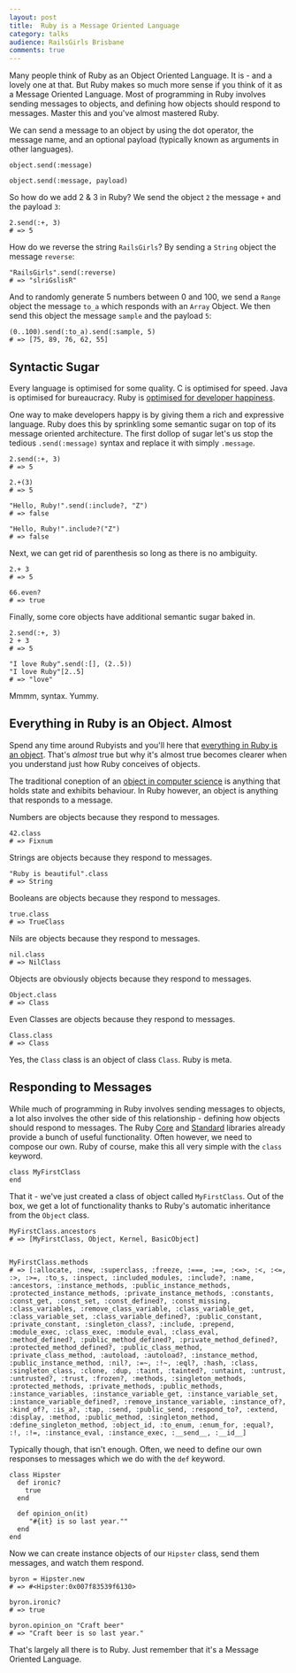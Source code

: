 ```yaml
---
layout: post
title:  Ruby is a Message Oriented Language
category: talks
audience: RailsGirls Brisbane
comments: true
---
```


Many people think of Ruby as an Object Oriented Language.  It is - and a lovely one at that.  But Ruby makes so much more sense if you think of it as a Message Oriented Language.  Most of programming in Ruby involves sending messages to objects, and defining how objects should respond to messages.  Master this and you've almost mastered Ruby.  

We can send a message to an object by using the dot operator, the message name, and an optional payload (typically known as arguments in other languages).


    object.send(:message)

    object.send(:message, payload)


So how do we add 2 & 3 in Ruby? We send the object `2` the message `+` and the payload `3`:

  
    2.send(:+, 3)
    # => 5


How do we reverse the string `RailsGirls`? By sending a `String` object the message `reverse`:


    "RailsGirls".send(:reverse)
    # => "slriGslisR"


And to randomly generate 5 numbers between 0 and 100, we send a `Range` object the message `to_a` which responds with an `Array` Object.  We then send this object the message `sample` and the payload `5`:


    (0..100).send(:to_a).send(:sample, 5)
    # => [75, 89, 76, 62, 55]


## Syntactic Sugar

Every language is optimised for some quality.  C is optimised for speed. Java is optimised for bureaucracy.  Ruby is [optimised for developer happiness](https://gettingreal.37signals.com/ch10_Optimize_for_Happiness.php).

One way to make developers happy is by giving them a rich and expressive language.  Ruby does this by sprinkling some semantic sugar on top of its message oriented architecture.  The first dollop of sugar let's us stop the tedious `.send(:message)` syntax and replace it with simply `.message`.


    2.send(:+, 3)
    # => 5

    2.+(3)
    # => 5  

    "Hello, Ruby!".send(:include?, "Z")
    # => false

    "Hello, Ruby!".include?("Z")
    # => false


Next, we can get rid of parenthesis so long as there is no ambiguity.


    2.+ 3
    # => 5  

    66.even?
    # => true


Finally, some core objects have additional semantic sugar baked in.


    2.send(:+, 3)
    2 + 3
    # => 5

    "I love Ruby".send(:[], (2..5))
    "I love Ruby"[2..5]
    # => "love"


Mmmm, syntax. Yummy.


## Everything in Ruby is an Object.  Almost

Spend any time around Rubyists and you'll here that [everything in Ruby is an object](http://stackoverflow.com/questions/3429553/is-everything-an-object-in-ruby).  That's _almost_ true but why it's almost true becomes clearer when you understand just how Ruby conceives of objects.  

The traditional coneption of an [object in computer science](https://en.wikipedia.org/wiki/Object_%28computer_science%29) is anything that holds state and exhibits behaviour.  In Ruby however, an object is anything that responds to a message.  

Numbers are objects because they respond to messages.


    42.class
    # => Fixnum


Strings are objects because they respond to messages.


    "Ruby is beautiful".class
    # => String


Booleans are objects because they respond to messages.


    true.class
    # => TrueClass


Nils are objects because they respond to messages.


    nil.class
    # => NilClass


Objects are obviously objects because they respond to messages.


    Object.class
    # => Class


Even Classes are objects because they respond to messages.


    Class.class
    # => Class


Yes, the `Class` class is an object of class `Class`.  Ruby is meta.


## Responding to Messages

While much of programming in Ruby involves sending messages to objects, a lot also involves the other side of this relationship - defining how objects should respond to messages.  The Ruby [Core](http://ruby-doc.org/core-2.2.3/) and [Standard](http://ruby-doc.org/stdlib-2.2.3/) libraries already provide a bunch of useful functionality.  Often however, we need to compose our own. Ruby of course, make this all very simple with the `class` keyword.  


    class MyFirstClass
    end


That it - we've just created a class of object called `MyFirstClass`. Out of the box, we get a lot of functionality thanks to Ruby's automatic inheritance from the `Object` class.


    MyFirstClass.ancestors
    # => [MyFirstClass, Object, Kernel, BasicObject]


    MyFirstClass.methods
    # => [:allocate, :new, :superclass, :freeze, :===, :==, :<=>, :<, :<=, :>, :>=, :to_s, :inspect, :included_modules, :include?, :name, :ancestors, :instance_methods, :public_instance_methods, :protected_instance_methods, :private_instance_methods, :constants, :const_get, :const_set, :const_defined?, :const_missing, :class_variables, :remove_class_variable, :class_variable_get, :class_variable_set, :class_variable_defined?, :public_constant, :private_constant, :singleton_class?, :include, :prepend, :module_exec, :class_exec, :module_eval, :class_eval, :method_defined?, :public_method_defined?, :private_method_defined?, :protected_method_defined?, :public_class_method, :private_class_method, :autoload, :autoload?, :instance_method, :public_instance_method, :nil?, :=~, :!~, :eql?, :hash, :class, :singleton_class, :clone, :dup, :taint, :tainted?, :untaint, :untrust, :untrusted?, :trust, :frozen?, :methods, :singleton_methods, :protected_methods, :private_methods, :public_methods, :instance_variables, :instance_variable_get, :instance_variable_set, :instance_variable_defined?, :remove_instance_variable, :instance_of?, :kind_of?, :is_a?, :tap, :send, :public_send, :respond_to?, :extend, :display, :method, :public_method, :singleton_method, :define_singleton_method, :object_id, :to_enum, :enum_for, :equal?, :!, :!=, :instance_eval, :instance_exec, :__send__, :__id__]


Typically though, that isn't enough.  Often, we need to define our own responses to messages which we do with the `def` keyword.


    class Hipster
      def ironic?
        true
      end

      def opinion_on(it)
         "#{it} is so last year.""
      end
    end


Now we can create instance objects of our `Hipster` class, send them messages, and watch them respond.


    byron = Hipster.new
    # => #<Hipster:0x007f83539f6130>

    byron.ironic?
    # => true

    byron.opinion_on "Craft beer"
    # => "Craft beer is so last year."


That's largely all there is to Ruby.  Just remember that it's a Message Oriented Language.